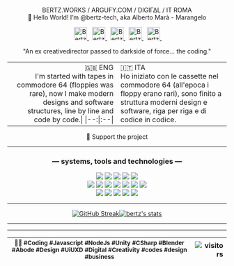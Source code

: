 <div align="center">


  BERTZ.WORKS / ARGUFY.COM / DIGIΓΔL / IT ROMA<br>
  👋 Hello World! I’m @bertz-tech, aka Alberto Marà - Marangelo

  <!-- PROJECTS [git.io/JrJrd](git.io/JrJrd)<br> • PINTEREST [pin.it/6B1clrp](pin.it/6B1clrp) • INSTAGRAM [goo.su/8C4](goo.su/8C4) -->

  <div class="align-center">
    &nbsp;
    <a align="center" href="https://www.instagram.com/bertz.works/">
      <img alt="Bertz Alberto Marà isntagram" width="30px" src="https://pics.freeicons.io/uploads/icons/png/17970894061555589660-512.png" />
    </a>
    &nbsp;
    <a align="center" href="https://github.com/bertz-tech/" disabled>
      <img alt="Bertz Alberto Marà news" width="30px" src="https://pics.freeicons.io/uploads/icons/png/3842828341530103314-512.png" />
    </a>
    &nbsp;
    <a align="center" href="https://it.linkedin.com/in/amara-linked?trk=people-guest_people_search-card">
      <img alt="Bertz Allberto Marà linkedin" width="30px" src="https://pics.freeicons.io/uploads/icons/png/17063494911559031673-512.png" />
    </a>
    &nbsp;
    <a align="center" href="https://open.spotify.com/user/11175267789?si=74cd3883240641c6">
      <img alt="Bertz Alberto Marà spotify" width="30px" src="https://pics.freeicons.io/uploads/icons/png/16486971491530103324-512.png" />
    </a>
    &nbsp;
    <a align="center" href="https://google.com/" disabled>
      <img alt="Bertz Alberto Marà google" width="30px" src="https://pics.freeicons.io/uploads/icons/png/2630585241548141934-512.png" />
    </a>
    &nbsp;
  </div>
  
"An ex creativedirector passed to darkside of force... the coding."

  <table>
    <tr>
      <td align="right" width="50%">
            🇬🇧 ENG<br>I'm started with tapes in commodore 64 (floppies was rare), now I  make modern designs and software structures, line by line and code by code.| |--:|:--|
      </td>
      <td align="left" width="50%">
            🇮🇹 ITA<br>Ho iniziato con le cassette nel commodore 64 (all'epoca i floppy erano rari), sono finito a struttura moderni design e software, riga per riga e di codice in codice.
      </td>
    </tr>
  </table>

  💖 Support the project
  
  ---

  <!--
    info:
    >> How to badge:https://shields.io/category/build
    >> All icons: https://simpleicons.org/
  -->
  
  ### –– systems, tools and technologies ––

  <!--
    ![](https://img.shields.io/badge/Compiler-PWA-informational?style=flat-square&logo=PWA&logoColor=white&color=aqua)
  -->  
  
  ![](https://img.shields.io/badge/OS-Debian-informational?style=flat-square&logo=debian&logoColor=white&color=aqua)
  ![](https://img.shields.io/badge/OS-Windows-informational?style=flat-square&logo=Windows&logoColor=white&color=aqua)
  ![](https://img.shields.io/badge/OS-Apple-informational?style=flat-square&logo=Apple&logoColor=white&color=aqua)
  ![](https://img.shields.io/badge/Shell-Bash-informational?style=flat-square&logo=gnu-bash&logoColor=white&color=aqua)
  ![](https://img.shields.io/badge/Cmd-Terminal-informational?style=flat-square&logo=Windows-Terminal&logoColor=white&color=aqua)
  <br>
  ![](https://img.shields.io/badge/Code-JavaScript-informational?style=flat-square&logo=javascript&logoColor=white&color=aqua)
  ![](https://img.shields.io/badge/Code-Php-informational?style=flat-square&logo=Php&logoColor=white&color=aqua)
  ![](https://img.shields.io/badge/Code-CSharp-informational?style=flat-square&logo=CSharp&logoColor=white&color=aqua)
  ![](https://img.shields.io/badge/Node-Js-informational?style=flat-square&logo=Node.js&logoColor=white&color=aqua)
  ![](https://img.shields.io/badge/Engine-Unity-informational?style=flat-square&logo=Unity&logoColor=white&color=aqua)
  ![](https://img.shields.io/badge/Engine-Cordova-informational?style=flat-square&logo=Apache-Cordova&logoColor=white&color=aqua)
  ![](https://img.shields.io/badge/Semantic-Web-informational?style=flat-square&logo=Semantic-Web&logoColor=white&color=aqua)
  <br>
  ![](https://img.shields.io/badge/Tool-Atom-informational?style=flat-square&logo=Atom&logoColor=white&color=aqua)
  ![](https://img.shields.io/badge/Tool-Figma-informational?style=flat-square&logo=Figma&logoColor=white&color=aqua)
  ![](https://img.shields.io/badge/Tool-Adobe-informational?style=flat-square&logo=Adobe&logoColor=white&color=aqua)
  ![](https://img.shields.io/badge/Tool-Wamp-informational?style=flat-square&logo=Wattpad&logoColor=white&color=aqua)
  ![](https://img.shields.io/badge/Tool-Blender-informational?style=flat-square&logo=Blender&logoColor=white&color=aqua)


---
  
<!-- custom on https://github-readme-streak-stats.herokuapp.com/demo/ -->

<span align="left">[![GitHub Streak](https://github-readme-streak-stats.herokuapp.com?user=bertz-tech&theme=react&hide_border=true&date_format=M%20j%5B%2C%20Y%5D)](https://git.io/streak-stats)</span><span align="right">[![bertz's stats](https://github-readme-stats.vercel.app/api/wakatime?username=ebfeebe0-ae51-4c38-8521-9b0bf9402c6e)](https://github.com/bertz-tech/github-readme-stats)</span>

---

</div>

<hr>
  
  | <small>🧠🚀 #Coding #Javascript #NodeJs #Unity #CSharp #Blender #Abode #Design #UiUXD #Digital #Creativity #codes #design #business </small> | ![visitors](https://visitor-badge.glitch.me/badge?page_id=bertz-tech)|
  |---|--:|
  

<!--
  find emoji:  https://emojipedia.org/emoji/
  find https://www.google.com/search?client=firefox-b-d&q=addme+to+search
-->
